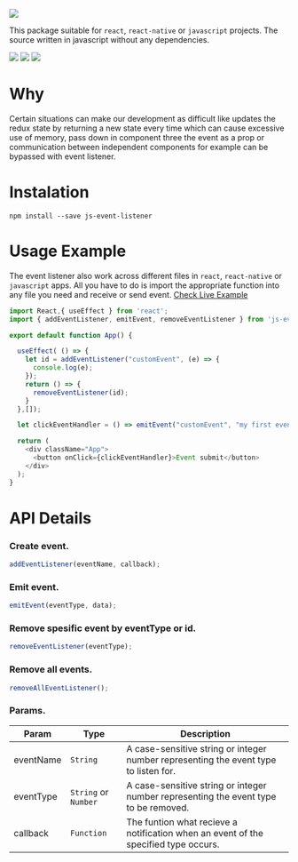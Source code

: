 ![](https://i.ibb.co/p48WrSR/JS-EVENT-LISTENER.png)

This package suitable for ```react```, ```react-native``` or ```javascript``` projects. The source written in javascript without any dependencies.

![](https://img.shields.io/github/languages/top/davidkern13/js-event-listener?color=yellow&style=flat-square) ![](https://img.shields.io/github/languages/code-size/davidkern13/js-event-listener?color=green&style=flat-square) ![](https://img.shields.io/badge/Dependencies-0-blueviolet-flat-square) 

# Why

Certain situations can make our development as difficult like updates the redux state by returning a new state every time which can cause excessive use of memory, pass down in component three the event as a prop or communication between independent components for example can be bypassed with event listener.

# Instalation

```
npm install --save js-event-listener
```

# Usage Example

The event listener also work across different files in ```react```, ```react-native``` or ```javascript``` apps. All you have to do is import the appropriate function into any file you need and receive or send event. [Check Live Example](https://codesandbox.io/s/js-event-listener-xs0lh?file=/src/App.js)

```JavaScript
import React,{ useEffect } from 'react'; 
import { addEventListener, emitEvent, removeEventListener } from 'js-event-listener';

export default function App() {

  useEffect( () => {
    let id = addEventListener("customEvent", (e) => {
      console.log(e);
    });
    return () => {
      removeEventListener(id);
    }
  },[]);

  let clickEventHandler = () => emitEvent("customEvent", "my first event!");

  return (
    <div className="App">
      <button onClick={clickEventHandler}>Event submit</button>
    </div>
  );
}
```


# API Details

### Create event.
```JavaScript
addEventListener(eventName, callback);
``` 
### Emit event.
```JavaScript
emitEvent(eventType, data);
```
### Remove spesific event by eventType or id.
```JavaScript
removeEventListener(eventType);
```
### Remove all events.
```JavaScript
removeAllEventListener();
```
### Params.

| Param  | Type | Description |
| ------------- | ------------- | ------------- | 
| eventName | ```String``` | A case-sensitive string or integer number representing the event type to listen for. | 
| eventType | ```String``` or ```Number``` | A case-sensitive string or integer number representing the event type to be removed. | 
| callback | ```Function``` | The funtion what recieve a notification when an event of the specified type occurs. | 


